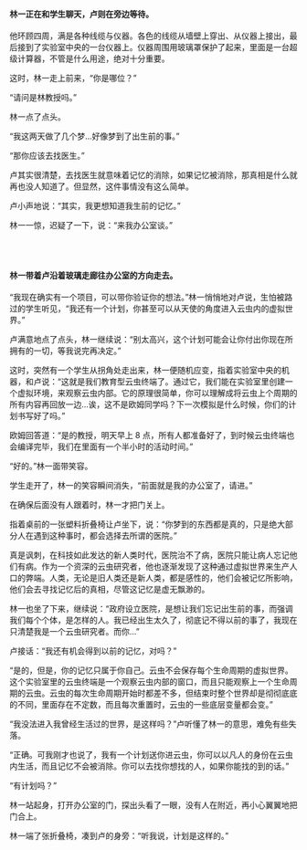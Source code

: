 #### 林一正在和学生聊天，卢则在旁边等待。

他环顾四周，满是各种线缆与仪器。各色的线缆从墙壁上穿出、从仪器上接出，最后接到了实验室中央的一台仪器上。仪器周围用玻璃罩保护了起来，里面是一台超级计算器，不管是什么用途，绝对十分重要。

这时，林一走上前来，“你是哪位？”

“请问是林教授吗。”

林一点了点头。

“我这两天做了几个梦…好像梦到了出生前的事。”

“那你应该去找医生。”

卢其实很清楚，去找医生就意味着记忆的消除，如果记忆被消除，那真相是什么就再也没人知道了。但显然，这件事情没有这么简单。

卢小声地说：“其实，我更想知道我生前的记忆。”

林一一惊，迟疑了一下，说：“来我办公室谈。”

<br><br>

#### 林一带着卢沿着玻璃走廊往办公室的方向走去。

“我现在确实有一个项目，可以带你验证你的想法。”林一悄悄地对卢说，生怕被路过的学生听见，“我还有一个计划，你甚至可以从天使的角度进入云虫内的虚拟世界。”

卢满意地点了点头，林一继续说：“别太高兴，这个计划可能会让你付出你现在所拥有的一切，等我说完再决定。”

这时，突然有一个学生从拐角处走出来，林一便随机应变，指着实验室中央的机器，和卢说：“这就是我们教育型云虫终端了。通过它，我们能在实验室里创建一个虚拟环境，来观察云虫内部。它的原理很简单，你可以理解成将云虫上个周期的所有内容再回放一边…诶，这不是欧姆同学吗？下一次模拟是什么时候，你们的计划书写好了吗。”

欧姆回答道：“是的教授，明天早上 8 点，所有人都准备好了，到时候云虫终端也会编译完毕，我们在里面有一个半小时的活动时间。”

“好的。”林一面带笑容。

学生走开了，林一的笑容瞬间消失，“前面就是我的办公室了，请进。”

在确保后面没有人跟着时，林一才把门关上。

指着桌前的一张塑料折叠椅让卢坐下，说：“你梦到的东西都是真的，只是绝大部分人在遇到这种事时，都会选择去所谓的医院。”

真是讽刺，在科技如此发达的新人类时代，医院治不了病，医院只能让病人忘记他们有病。作为一个资深的云虫研究者，他也逐渐发现了这种通过虚拟世界来生产人口的弊端。人类，无论是旧人类还是新人类，都是感性的，他们会被记忆所影响，他们会去寻找记忆后的真相，尽管这记忆是虚无飘渺的。

林一也坐了下来，继续说：“政府设立医院，是想让我们忘记出生前的事，而强调我们每个个体，是怎样的人。我已经出生太久了，彻底记不得以前的事了，我现在只清楚我是一个云虫研究者。而你…”

卢接话：“我还有机会得到以前的记忆，对吗？”

“是的，但是，你的记忆只属于你自己。云虫不会保存每个生命周期的虚拟世界。这个实验室里的云虫终端是一个观察云虫内部的窗口，而且只能观察上一个生命周期的云虫。云虫的每次生命周期开始时都差不多，但结束时整个世界却是彻彻底底的不同，里面存在不定数，而且每次重置时，云虫的一些底层变量都会变。”

“我没法进入我曾经生活过的世界，是这样吗？”卢听懂了林一的意思，难免有些失落。

“正确。可我刚才也说了，我有一个计划送你进云虫，你可以以凡人的身份在云虫内生活，而且记忆不会被消除。你可以去找你想找的人，如果你能找的到的话。”

“有计划吗？”

林一站起身，打开办公室的门，探出头看了一眼，没有人在附近，再小心翼翼地把门合上。

林一端了张折叠椅，凑到卢的身旁：“听我说，计划是这样的。”